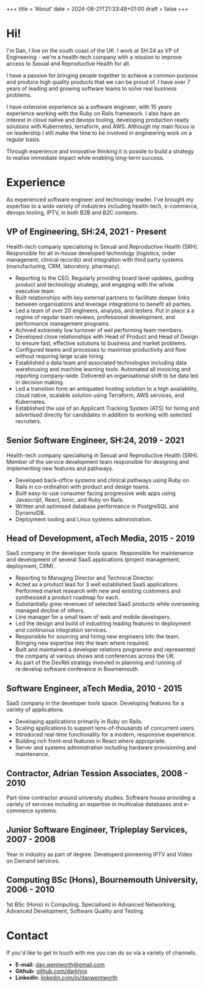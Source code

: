 +++
title = 'About'
date = 2024-08-21T21:33:48+01:00
draft = false
+++

# <a name="about"></a> Hi!
I'm Dan, I live on the south coast of the UK. I work at SH:24 as VP of Engineering - we're a health-tech company with a mission to improve access to Sexual and Reproductive Health for all.

I have a passion for bringing people together to achieve a common purpose and produce high quality products that we can be proud of. I have over 7 years of leading and growing software teams to solve real business problems.

I have extensive experience as a software engineer, with 15 years experience working with the Ruby on Rails framework. I also have an interest in cloud native and devops tooling, developing production ready solutions with Kubernetes, terraform, and AWS. Although my main focus is on leadership I still make the time to be involved in engineering work on a regular basis.

Through experience and innovative thinking it is possile to build a strategy to realise immediate impact while enabling long-term success.

# <a name="experience"></a> Experience
As experienced software engineer and technology leader. I've brought my expertise to a wide variety of industries including health-tech, e-commerce, devops tooling, IPTV, in both B2B and B2C contexts.

## VP of Engineering, SH:24, 2021 - Present
Health-tech company specialising in Sexual and Reproductive Health (SRH). Responsible for all in-house developed technology (logistics, order managenent, clinical records) and integration with third party systems (manufacturing, CRM, laboratory, pharmacy).

* Reporting to the CEO. Regularly providing board level updates, guiding product and technology strategy, and engaging with the whole executive team.
* Built relationships with key external partners to facilitate deeper links between organisations and leverage integrations to benefit all parties.
* Led a team of over 20 engineers, analysis, and testers. Put in place a a regime of regular team reviews, professional development, and performance management programs.
* Achived extremely low turnover of wel performing team members.
* Developed close relationships with Head of Product and Head of Design to ensure fast, effective solutions to business and market problems.
* Configured teams and processes to maximise productivity and flow without requiring large scale hiring.
* Established a data team and associated technologies including data warehousing and machine learning tools. Automated all invoicing and reporting company-wide. Delivered an organisational shift to be data led in decision making.
* Led a transition form an antiquated hosting solution to a high availability, cloud native, scalable solution using Terraform, AWS services, and Kubernetes.
* Established the use of an Applicant Tracking System (ATS) for hiring and advertised directly for candidates in addition to working with selected recruiters.

## Senior Software Engineer, SH:24, 2019 - 2021
Health-tech company specialising in Sexual and Reproductive Health (SRH). Member of the service development team responsible for designing and implementing new features and pathways.

* Developed back-office systems and clinical pathways using Ruby on Rails in co-ordination with product and design teams.
* Built easy-to-use consumer facing progressive web apps using Javascript, React, Ionic, and Ruby on Rails.
* Written and optimised database performance in PostgreSQL and DynamoDB.
* Deployment tooling and Linux systems administration.

## Head of Development, aTech Media, 2015 - 2019
SaaS company in the developer tools space. Responsible for maintenance and development of several SaaS applications (project management, deployment, CRM).

* Reporting to Managing Director and Technical Director.
* Acted as a product lead for 3 well established SaaS applications. Performed market research with new and existing customers and synthesised a product roadmap for each.
* Substantially grew revenues of selected SaaS products while overseeing managed decline of others.
* Line manager for a small team of web and mobile developers.
* Led the design and build of industring leading features in deployment and continuous integration services.
* Responsible for sourcing and hiring new engineers into the team. Bringing new expertise into the team where required.
* Built and maintained a developer relations programme and represented the company at various shows and conferences across the UK.
* As part of the DevRel strategy invovled in planning and running of re:develop software conference in Bournemouth.

## Software Engineer, aTech Media, 2010 - 2015
SaaS company in the developer tools space. Developing features for a variety of applications.

* Developing applications primarily in Ruby on Rails.
* Scaling applications to support tens-of-thousands of concurrent users.
* Introduced real-time functionality for a modern, responsive experience.
* Building rich front-end features in React where appropriate.
* Server and systems administration including hardware provisioning and maintenance.

## Contractor, Adrian Tession Associates, 2008 - 2010
Part-time contractor around university studies. Software house providing a variety of services including an expertise in multivalue databases and e-commerce systems.

## Junior Software Engineer, Tripleplay Services, 2007 - 2008
Year in industry as part of degree. Developerd pioneering IPTV and Video on Demand services.

## Computing BSc (Hons), Bournemouth University, 2006 - 2010
1st BSc (Hons) in Computing. Specialised in Advanced Networking, Advanced Development, Software Quality and Testing.


# <a name="contact"></a> Contact
If you'd like to get in touch with me you can do so via a variety of channels.

* **E-mail:** [dan.wentworth@gmail.com](mailto:dan.wentworth@gmail.com)
* **Github:** [github.com/darkhnx](https://github.com/darkphnx)
* **LinkedIn**: [linkedin.com/in/danwentworth](https://uk.linkedin.com/in/danwentworth)
